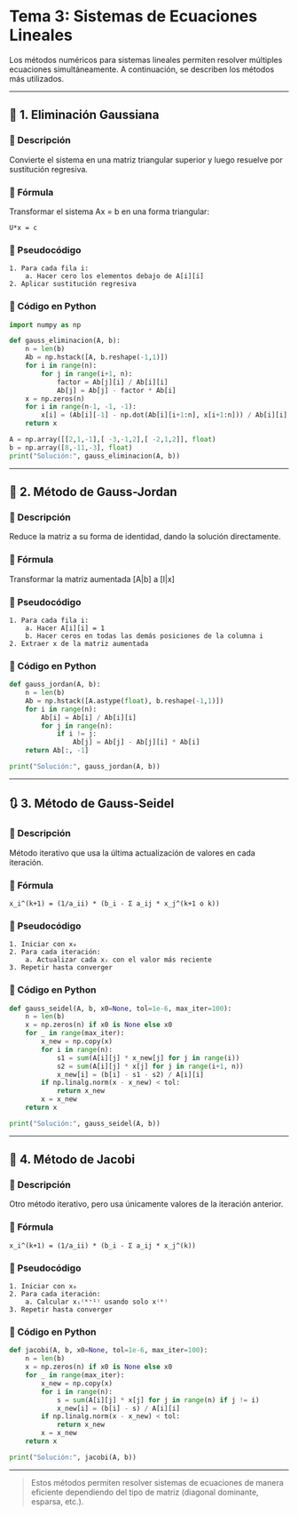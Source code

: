 
# Tema 3: Sistemas de Ecuaciones Lineales

Los métodos numéricos para sistemas lineales permiten resolver múltiples ecuaciones simultáneamente. A continuación, se describen los métodos más utilizados.

---

## 🔢 1. Eliminación Gaussiana

### 📌 Descripción
Convierte el sistema en una matriz triangular superior y luego resuelve por sustitución regresiva.

### 🧮 Fórmula
Transformar el sistema Ax = b en una forma triangular:

```
U*x = c
```

### 🧾 Pseudocódigo
```
1. Para cada fila i:
    a. Hacer cero los elementos debajo de A[i][i]
2. Aplicar sustitución regresiva
```

### 🐍 Código en Python

```python
import numpy as np

def gauss_eliminacion(A, b):
    n = len(b)
    Ab = np.hstack([A, b.reshape(-1,1)])
    for i in range(n):
        for j in range(i+1, n):
            factor = Ab[j][i] / Ab[i][i]
            Ab[j] = Ab[j] - factor * Ab[i]
    x = np.zeros(n)
    for i in range(n-1, -1, -1):
        x[i] = (Ab[i][-1] - np.dot(Ab[i][i+1:n], x[i+1:n])) / Ab[i][i]
    return x

A = np.array([[2,1,-1],[ -3,-1,2],[ -2,1,2]], float)
b = np.array([8,-11,-3], float)
print("Solución:", gauss_eliminacion(A, b))
```

---

## 🔁 2. Método de Gauss-Jordan

### 📌 Descripción
Reduce la matriz a su forma de identidad, dando la solución directamente.

### 🧮 Fórmula
Transformar la matriz aumentada [A|b] a [I|x]

### 🧾 Pseudocódigo
```
1. Para cada fila i:
    a. Hacer A[i][i] = 1
    b. Hacer ceros en todas las demás posiciones de la columna i
2. Extraer x de la matriz aumentada
```

### 🐍 Código en Python

```python
def gauss_jordan(A, b):
    n = len(b)
    Ab = np.hstack([A.astype(float), b.reshape(-1,1)])
    for i in range(n):
        Ab[i] = Ab[i] / Ab[i][i]
        for j in range(n):
            if i != j:
                Ab[j] = Ab[j] - Ab[j][i] * Ab[i]
    return Ab[:, -1]

print("Solución:", gauss_jordan(A, b))
```

---

## 🔃 3. Método de Gauss-Seidel

### 📌 Descripción
Método iterativo que usa la última actualización de valores en cada iteración.

### 🧮 Fórmula
```
x_i^(k+1) = (1/a_ii) * (b_i - Σ a_ij * x_j^(k+1 o k))
```

### 🧾 Pseudocódigo
```
1. Iniciar con x₀
2. Para cada iteración:
    a. Actualizar cada xᵢ con el valor más reciente
3. Repetir hasta converger
```

### 🐍 Código en Python

```python
def gauss_seidel(A, b, x0=None, tol=1e-6, max_iter=100):
    n = len(b)
    x = np.zeros(n) if x0 is None else x0
    for _ in range(max_iter):
        x_new = np.copy(x)
        for i in range(n):
            s1 = sum(A[i][j] * x_new[j] for j in range(i))
            s2 = sum(A[i][j] * x[j] for j in range(i+1, n))
            x_new[i] = (b[i] - s1 - s2) / A[i][i]
        if np.linalg.norm(x - x_new) < tol:
            return x_new
        x = x_new
    return x

print("Solución:", gauss_seidel(A, b))
```

---

## 🔄 4. Método de Jacobi

### 📌 Descripción
Otro método iterativo, pero usa únicamente valores de la iteración anterior.

### 🧮 Fórmula
```
x_i^(k+1) = (1/a_ii) * (b_i - Σ a_ij * x_j^(k))
```

### 🧾 Pseudocódigo
```
1. Iniciar con x₀
2. Para cada iteración:
    a. Calcular xᵢ⁽ᵏ⁺¹⁾ usando solo x⁽ᵏ⁾
3. Repetir hasta converger
```

### 🐍 Código en Python

```python
def jacobi(A, b, x0=None, tol=1e-6, max_iter=100):
    n = len(b)
    x = np.zeros(n) if x0 is None else x0
    for _ in range(max_iter):
        x_new = np.copy(x)
        for i in range(n):
            s = sum(A[i][j] * x[j] for j in range(n) if j != i)
            x_new[i] = (b[i] - s) / A[i][i]
        if np.linalg.norm(x - x_new) < tol:
            return x_new
        x = x_new
    return x

print("Solución:", jacobi(A, b))
```

---

> Estos métodos permiten resolver sistemas de ecuaciones de manera eficiente dependiendo del tipo de matriz (diagonal dominante, esparsa, etc.).
